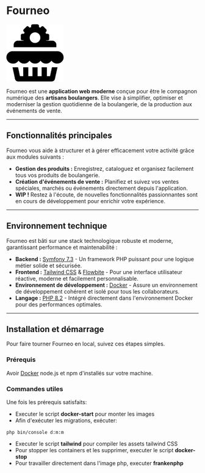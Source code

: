 # Fourneo

<img src="logo.png" alt="Logo Fourneo" width="150" height="150"> 

Fourneo est une **application web moderne** conçue pour être le compagnon numérique des **artisans boulangers**. Elle vise à simplifier, optimiser et moderniser la gestion quotidienne de la boulangerie, de la production aux événements de vente.

---

## Fonctionnalités principales

Fourneo vous aide à structurer et à gérer efficacement votre activité grâce aux modules suivants :

* **Gestion des produits :** Enregistrez, cataloguez et organisez facilement tous vos produits de boulangerie.
* **Création d'événements de vente :** Planifiez et suivez vos ventes spéciales, marchés ou événements directement depuis l'application.
* **WIP !** Restez à l'écoute, de nouvelles fonctionnalités passionnantes sont en cours de développement pour enrichir votre expérience.

---

## Environnement technique

Fourneo est bâti sur une stack technologique robuste et moderne, garantissant performance et maintenabilité :

* **Backend :** [Symfony 7.3](https://symfony.com/) - Un framework PHP puissant pour une logique métier solide et sécurisée.
* **Frontend :** [Tailwind CSS](https://tailwindcss.com/) & [Flowbite](https://flowbite.com/) - Pour une interface utilisateur réactive, moderne et facilement personnalisable.
* **Environnement de développement :** [Docker](https://www.docker.com/) - Assure un environnement de développement cohérent et isolé pour tous les collaborateurs.
* **Langage :** [PHP 8.2](https://www.php.net/) - Intégré directement dans l'environnement Docker pour des performances optimales.

---

## Installation et démarrage

Pour faire tourner Fourneo en local, suivez ces étapes simples.

### Prérequis

Avoir [Docker](https://www.docker.com/get-started) node.js et npm d'installés sur votre machine.

### Commandes utiles

Une fois les prérequis satisfaits:

* Executer le script **docker-start** pour monter les images
* Afin d'exécuter les migrations, exécuter:
```
php bin/console d:m:m
```
* Executer le script **tailwind** pour compiler les assets tailwind CSS
* Pour stopper les containers et les supprimer, executer le script **docker-stop**
* Pour travailler directement dans l'image php, executer **frankenphp**



